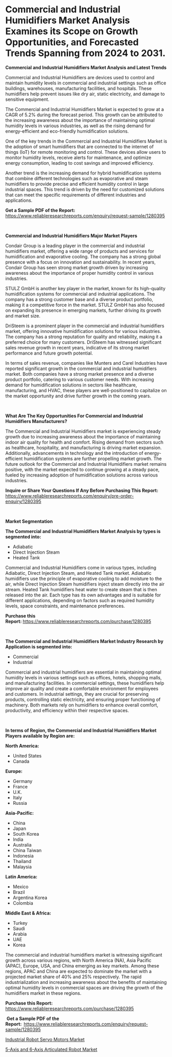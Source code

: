 <p><h1>Commercial and Industrial Humidifiers Market Analysis Examines its Scope on Growth Opportunities, and Forecasted Trends Spanning from 2024 to 2031.</h1></p><p><strong>Commercial and Industrial Humidifiers Market Analysis and Latest Trends</strong></p>
<p><p>Commercial and Industrial Humidifiers are devices used to control and maintain humidity levels in commercial and industrial settings such as office buildings, warehouses, manufacturing facilities, and hospitals. These humidifiers help prevent issues like dry air, static electricity, and damage to sensitive equipment.</p><p>The Commercial and Industrial Humidifiers Market is expected to grow at a CAGR of 5.2% during the forecast period. This growth can be attributed to the increasing awareness about the importance of maintaining optimal humidity levels in various industries, as well as the rising demand for energy-efficient and eco-friendly humidification solutions.</p><p>One of the key trends in the Commercial and Industrial Humidifiers Market is the adoption of smart humidifiers that are connected to the internet of things (IoT) for remote monitoring and control. These devices allow users to monitor humidity levels, receive alerts for maintenance, and optimize energy consumption, leading to cost savings and improved efficiency.</p><p>Another trend is the increasing demand for hybrid humidification systems that combine different technologies such as evaporative and steam humidifiers to provide precise and efficient humidity control in large industrial spaces. This trend is driven by the need for customized solutions that can meet the specific requirements of different industries and applications.</p></p>
<p><strong>Get a Sample PDF of the Report:&nbsp;</strong> <a href="https://www.reliableresearchreports.com/enquiry/request-sample/1280395">https://www.reliableresearchreports.com/enquiry/request-sample/1280395</a></p>
<p>&nbsp;</p>
<p><strong>Commercial and Industrial Humidifiers Major Market Players</strong></p>
<p><p>Condair Group is a leading player in the commercial and industrial humidifiers market, offering a wide range of products and services for humidification and evaporative cooling. The company has a strong global presence with a focus on innovation and sustainability. In recent years, Condair Group has seen strong market growth driven by increasing awareness about the importance of proper humidity control in various industries.</p><p>STULZ GmbH is another key player in the market, known for its high-quality humidification systems for commercial and industrial applications. The company has a strong customer base and a diverse product portfolio, making it a competitive force in the market. STULZ GmbH has also focused on expanding its presence in emerging markets, further driving its growth and market size.</p><p>DriSteem is a prominent player in the commercial and industrial humidifiers market, offering innovative humidification solutions for various industries. The company has a strong reputation for quality and reliability, making it a preferred choice for many customers. DriSteem has witnessed significant sales revenue growth in recent years, indicative of its strong market performance and future growth potential.</p><p>In terms of sales revenue, companies like Munters and Carel Industries have reported significant growth in the commercial and industrial humidifiers market. Both companies have a strong market presence and a diverse product portfolio, catering to various customer needs. With increasing demand for humidification solutions in sectors like healthcare, manufacturing, and HVAC, these players are well-positioned to capitalize on the market opportunity and drive further growth in the coming years.</p></p>
<p>&nbsp;</p>
<p><strong>What Are The Key Opportunities For Commercial and Industrial Humidifiers Manufacturers?</strong></p>
<p><p>The Commercial and Industrial Humidifiers market is experiencing steady growth due to increasing awareness about the importance of maintaining indoor air quality for health and comfort. Rising demand from sectors such as healthcare, hospitality, and manufacturing is driving market expansion. Additionally, advancements in technology and the introduction of energy-efficient humidification systems are further propelling market growth. The future outlook for the Commercial and Industrial Humidifiers market remains positive, with the market expected to continue growing at a steady pace, fueled by increasing adoption of humidification solutions across various industries.</p></p>
<p><strong>Inquire or Share Your Questions If Any Before Purchasing This Report:</strong> <a href="https://www.reliableresearchreports.com/enquiry/pre-order-enquiry/1280395">https://www.reliableresearchreports.com/enquiry/pre-order-enquiry/1280395</a></p>
<p>&nbsp;</p>
<p><strong>Market Segmentation</strong></p>
<p><strong>The Commercial and Industrial Humidifiers Market Analysis by types is segmented into:</strong></p>
<p><ul><li>Adiabatic</li><li>Direct Injection Steam</li><li>Heated Tank</li></ul></p>
<p><p>Commercial and Industrial Humidifiers come in various types, including Adiabatic, Direct Injection Steam, and Heated Tank market. Adiabatic humidifiers use the principle of evaporative cooling to add moisture to the air, while Direct Injection Steam humidifiers inject steam directly into the air stream. Heated Tank humidifiers heat water to create steam that is then released into the air. Each type has its own advantages and is suitable for different applications, depending on factors such as required humidity levels, space constraints, and maintenance preferences.</p></p>
<p><strong>Purchase this Report:&nbsp;</strong><a href="https://www.reliableresearchreports.com/purchase/1280395">https://www.reliableresearchreports.com/purchase/1280395</a></p>
<p>&nbsp;</p>
<p><strong>The Commercial and Industrial Humidifiers Market Industry Research by Application is segmented into:</strong></p>
<p><ul><li>Commercial</li><li>Industrial</li></ul></p>
<p><p>Commercial and industrial humidifiers are essential in maintaining optimal humidity levels in various settings such as offices, hotels, shopping malls, and manufacturing facilities. In commercial settings, these humidifiers help improve air quality and create a comfortable environment for employees and customers. In industrial settings, they are crucial for preserving products, controlling static electricity, and ensuring proper functioning of machinery. Both markets rely on humidifiers to enhance overall comfort, productivity, and efficiency within their respective spaces.</p></p>
<p>&nbsp;</p>
<p><strong>In terms of Region, the Commercial and Industrial Humidifiers Market Players available by Region are:</strong></p>
<p>
    <p> <strong> North America: </strong>
        <ul>
            <li>United States</li>
            <li>Canada</li>
        </ul>
        </p> 
    <p> <strong> Europe: </strong>
        <ul>
            <li>Germany</li>
            <li>France</li>
            <li>U.K.</li>
            <li>Italy</li>
            <li>Russia</li>
        </ul>
        </p> 
    <p> <strong> Asia-Pacific: </strong>
        <ul>
            <li>China</li>
            <li>Japan</li>
            <li>South Korea</li>
            <li>India</li>
            <li>Australia</li>
            <li>China Taiwan</li>
            <li>Indonesia</li>
            <li>Thailand</li>
            <li>Malaysia</li>
        </ul>
        </p> 
    <p> <strong> Latin America: </strong>
        <ul>
            <li>Mexico</li>
            <li>Brazil</li>
            <li>Argentina Korea</li>
            <li>Colombia</li>
        </ul>
        </p> 
    <p> <strong> Middle East & Africa: </strong>
        <ul>
            <li>Turkey</li>
            <li>Saudi</li>
            <li>Arabia</li>
            <li>UAE</li>
            <li>Korea</li>
        </ul>
    </p>
    </p>
<p><p>The commercial and industrial humidifiers market is witnessing significant growth across various regions, with North America (NA), Asia Pacific (APAC), Europe, USA, and China emerging as key markets. Among these regions, APAC and China are expected to dominate the market with a projected market share of 40% and 25% respectively. The rapid industrialization and increasing awareness about the benefits of maintaining optimal humidity levels in commercial spaces are driving the growth of the humidifiers market in these regions.</p></p>
<p><strong>Purchase this Report: </strong><a href="https://www.reliableresearchreports.com/purchase/1280395">https://www.reliableresearchreports.com/purchase/1280395</a></p>
<p>&nbsp;<strong>Get a Sample PDF of the Report:&nbsp;&nbsp;</strong><a href="https://www.reliableresearchreports.com/enquiry/request-sample/1280395">https://www.reliableresearchreports.com/enquiry/request-sample/1280395</a></p>
<p><strong></strong></p>
<p><p><a href="https://issuu.com/reportprime-2/docs/industrial-robot-servo-motors-market-size-2030.ppt">Industrial Robot Servo Motors Market</a></p><p><a href="https://issuu.com/reportprime-2/docs/5-axis-and-6-axis-articulated-robot-market-size-20">5-Axis and 6-Axis Articulated Robot Market</a></p></p>